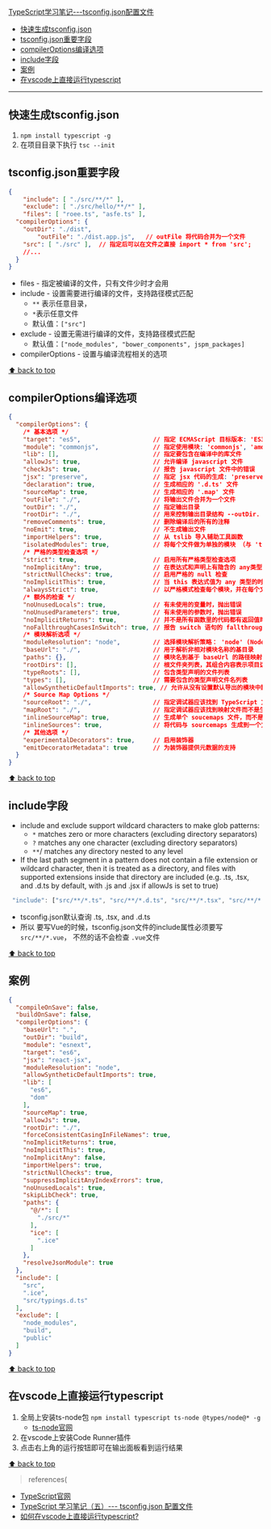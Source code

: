 [TypeScript学习笔记---tsconfig.json配置文件](#top)

- [快速生成tsconfig.json](#快速生成tsconfigjson)
- [tsconfig.json重要字段](#tsconfigjson重要字段)
- [compilerOptions编译选项](#compileroptions编译选项)
- [include字段](#include字段)
- [案例](#案例)
- [在vscode上直接运行typescript](#在vscode上直接运行typescript)

---------------------------------------------------------------------

## 快速生成tsconfig.json

1. `npm install typescript -g`
2. 在项目目录下执行 `tsc --init`

## tsconfig.json重要字段

```json
{
	"include": [ "./src/**/*" ],
	"exclude": [ "./src/hello/**/*" ],
	"files": [ "roee.ts", "asfe.ts" ],
  "compilerOptions": {
    "outDir": "./dist",
		"outFile": "./dist.app.js",   // outFile 将代码合并为一个文件
    "src": [ "./src" ],  // 指定后可以在文件之直接 import * from 'src';
    //...
  }
}
```

- files - 指定被编译的文件，只有文件少时才会用
- include - 设置需要进行编译的文件，支持路径模式匹配
  - `**` 表示任意目录，
  - `*`表示任意文件
  - 默认值：`["src"]`
- exclude - 设置无需进行编译的文件，支持路径模式匹配
  - 默认值：`["node_modules", "bower_components", jspm_packages]`
- compilerOptions - 设置与编译流程相关的选项

[⬆ back to top](#top)

## compilerOptions编译选项

```json
{ 
  "compilerOptions": {      
    /* 基本选项 */   
    "target": "es5",                    // 指定 ECMAScript 目标版本: 'ES3' (default), 'ES5', 'ES6'/'ES2015', 'ES2016', 'ES2017', or 'ESNEXT'  
    "module": "commonjs",               // 指定使用模块: 'commonjs', 'amd', 'system', 'umd' or 'es2015'  
    "lib": [],                          // 指定要包含在编译中的库文件  
    "allowJs": true,                    // 允许编译 javascript 文件  
    "checkJs": true,                    // 报告 javascript 文件中的错误  
    "jsx": "preserve",                  // 指定 jsx 代码的生成: 'preserve', 'react-native', or 'react' 
    "declaration": true,                // 生成相应的 '.d.ts' 文件   
    "sourceMap": true,                  // 生成相应的 '.map' 文件   
    "outFile": "./",                    // 将输出文件合并为一个文件  
    "outDir": "./",                     // 指定输出目录   
    "rootDir": "./",                    // 用来控制输出目录结构 --outDir.  
    "removeComments": true,             // 删除编译后的所有的注释  
    "noEmit": true,                     // 不生成输出文件   
    "importHelpers": true,              // 从 tslib 导入辅助工具函数  
    "isolatedModules": true,            // 将每个文件做为单独的模块 （与 'ts.transpileModule' 类似）.   
    /* 严格的类型检查选项 */  
    "strict": true,                     // 启用所有严格类型检查选项   
    "noImplicitAny": true,              // 在表达式和声明上有隐含的 any类型时报错  
    "strictNullChecks": true,           // 启用严格的 null 检查   
    "noImplicitThis": true,             // 当 this 表达式值为 any 类型的时候，生成一个错误   
    "alwaysStrict": true,               // 以严格模式检查每个模块，并在每个文件里加入 'use strict'   
    /* 额外的检查 */  
    "noUnusedLocals": true,             // 有未使用的变量时，抛出错误   
    "noUnusedParameters": true,         // 有未使用的参数时，抛出错误   
    "noImplicitReturns": true,          // 并不是所有函数里的代码都有返回值时，抛出错误  
    "noFallthroughCasesInSwitch": true, // 报告 switch 语句的 fallthrough 错误。（即，不允许 switch 的 case 语句贯穿） 
    /* 模块解析选项 */   
    "moduleResolution": "node",         // 选择模块解析策略： 'node' (Node.js) or 'classic' (TypeScript pre-1.6) 
    "baseUrl": "./",                    // 用于解析非相对模块名称的基目录   
    "paths": {},                        // 模块名到基于 baseUrl 的路径映射的列表 
    "rootDirs": [],                     // 根文件夹列表，其组合内容表示项目运行时的结构内容  
    "typeRoots": [],                    // 包含类型声明的文件列表   
    "types": [],                        // 需要包含的类型声明文件名列表  
    "allowSyntheticDefaultImports": true, // 允许从没有设置默认导出的模块中默认导入。   
    /* Source Map Options */   
    "sourceRoot": "./",                 // 指定调试器应该找到 TypeScript 文件而不是源文件的位置   
    "mapRoot": "./",                    // 指定调试器应该找到映射文件而不是生成文件的位置  
    "inlineSourceMap": true,            // 生成单个 soucemaps 文件，而不是将 sourcemaps 生成不同的文件  
    "inlineSources": true,              // 将代码与 sourcemaps 生成到一个文件中，要求同时设置了 --inlineSourceMap 或 --sourceMap 属性   
    /* 其他选项 */  
    "experimentalDecorators": true,     // 启用装饰器  
    "emitDecoratorMetadata": true       // 为装饰器提供元数据的支持 
  }
}
```

[⬆ back to top](#top)

## include字段

- include and exclude support wildcard characters to make glob patterns:
  - `*` matches zero or more characters (excluding directory separators)
  - `?` matches any one character (excluding directory separators)
  - `**`/ matches any directory nested to any level
- If the last path segment in a pattern does not contain a file extension or wildcard character, then it is treated as a directory, and files with supported extensions inside that directory are included (e.g. .ts, .tsx, and .d.ts by default, with .js and .jsx if allowJs is set to true)

```javascript
 "include": ["src/**/*.ts", "src/**/*.d.ts", "src/**/*.tsx", "src/**/*.vue"],
```

- tsconfig.json默认查询 .ts, .tsx, and .d.ts
- 所以 要写Vue的时候，tsconfig.json文件的include属性必须要写`src/**/*.vue`， 不然的话不会检查 `.vue`文件

[⬆ back to top](#top)


## 案例

```json
{
  "compileOnSave": false,
  "buildOnSave": false,
  "compilerOptions": {
    "baseUrl": ".",
    "outDir": "build",
    "module": "esnext",
    "target": "es6",
    "jsx": "react-jsx",
    "moduleResolution": "node",
    "allowSyntheticDefaultImports": true,
    "lib": [
      "es6",
      "dom"
    ],
    "sourceMap": true,
    "allowJs": true,
    "rootDir": "./",
    "forceConsistentCasingInFileNames": true,
    "noImplicitReturns": true,
    "noImplicitThis": true,
    "noImplicitAny": false,
    "importHelpers": true,
    "strictNullChecks": true,
    "suppressImplicitAnyIndexErrors": true,
    "noUnusedLocals": true,
    "skipLibCheck": true,
    "paths": {
      "@/*": [
        "./src/*"
      ],
      "ice": [
        ".ice"
      ]
    },
    "resolveJsonModule": true
  },
  "include": [
    "src",
    ".ice",
    "src/typings.d.ts"
  ],
  "exclude": [
    "node_modules",
    "build",
    "public"
  ]
}
```

[⬆ back to top](#top)

## 在vscode上直接运行typescript

1. 全局上安装ts-node包 `npm install typescript ts-node @types/node@* -g`
	- [ts-node官网](https://www.npmjs.com/package/ts-node#installation) 
3. 在vscode上安装Code Runner插件
4. 点击右上角的运行按钮即可在输出面板看到运行结果

[⬆ back to top](#top)

> references(
- [TypeScript官网](https://www.typescriptlang.org/zh/tsconfig)
- [TypeScript 学习笔记（五）--- tsconfig.json 配置文件](https://blog.csdn.net/weixin_45092437/article/details/124022158)
- [如何在vscode上直接运行typescript?](https://www.cnblogs.com/jesse131/p/13234182.html)
